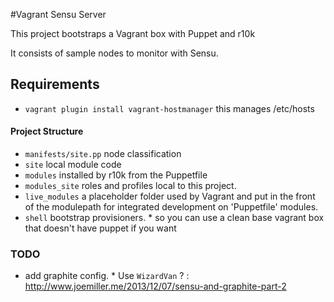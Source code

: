 #Vagrant Sensu Server

This project bootstraps a Vagrant box with Puppet and r10k

It consists of sample nodes to monitor with Sensu.

## Requirements
* `vagrant plugin install vagrant-hostmanager`  this manages /etc/hosts


#### Project Structure
* `manifests/site.pp` node classification
* `site` local module code
* `modules` installed by r10k from the Puppetfile
* `modules_site`  roles and profiles local to this project.
* `live_modules`  a placeholder folder used by Vagrant and put in the front of the modulepath for integrated development on 'Puppetfile' modules.
* `shell` bootstrap provisioners.
		* so you can use a clean base vagrant box that doesn't have puppet if you want


### TODO
* add graphite config.
		* Use `WizardVan` ? : http://www.joemiller.me/2013/12/07/sensu-and-graphite-part-2
